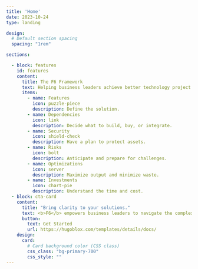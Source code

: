 ```yaml
---
title: 'Home'
date: 2023-10-24
type: landing

design:
  # Default section spacing
  spacing: "1rem"

sections:

  - block: features
    id: features
    content:
      title: The F6 Framework
      text: Helping business leaders achieve better technology project outcomes.
      items:
        - name: Features
          icon: puzzle-piece
          description: Define the solution.
        - name: Dependencies
          icon: link
          description: Decide what to build, buy, or integrate.
        - name: Security
          icon: shield-check
          description: Have a plan to protect assets.
        - name: Risks
          icon: bolt
          description: Anticipate and prepare for challenges.
        - name: Optimizations
          icon: server
          description: Maximize output and minimize waste.
        - name: Investments
          icon: chart-pie
          description: Understand the time and cost.
  - block: cta-card
    content:
      title: "Bring clarity to your solutions."
      text: <b>F6</b> empowers business leaders to navigate the complexity of building technology with purpose. This holistic approach to development helps align business goals with technical decisions for sustainable success.
      button:
        text: Get Started
        url: https://hugoblox.com/templates/details/docs/
    design:
      card:
        # Card background color (CSS class)
        css_class: "bg-primary-700"
        css_style: ""
---
```

